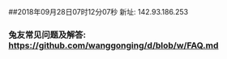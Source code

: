 ##2018年09月28日07时12分07秒 新址: 142.93.186.253
### 兔友常见问题及解答: https://github.com/wanggonging/d/blob/w/FAQ.md
